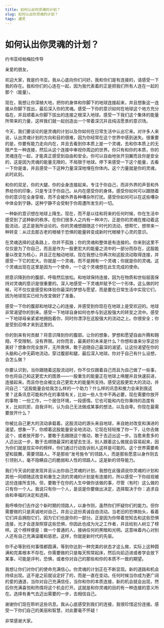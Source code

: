 ```yaml
--- 
title: 如何认出你灵魂的计划？ 
slug: 如何认出你灵魂的计划？ 
tags: 通灵 
--- 
```

# 如何认出你灵魂的计划？

约书亚经帕梅拉传导

亲爱的朋友，

欢迎大家，我是约书亚。我从心底向你们问好。我和你们是有连接的，请感受一下我的存在。我和你们的心连在一起，因为我代表着的正是把我们所有人连在一起的那个（能量）。

现在，我想让你深植大地，把你的身体和你脚下的地球连接起来，并且想象这一连接从你脚下拔出，最后深入你的灵魂。感受一下你的意识如何在地球这个地方充分临在，并且顺着从你脚下拔出的连接之根深入地球。感受一下我们这个集体的能量所带来的力量，这样我们就一起创造出一个带着深沉并且纯洁愿景的意识场。

今天，我们要谈论的是灵魂的计划以及你如何在日常生活中认出它来。对许多人来说，认出灵魂计划的方向和目的很难，因为你经常在这个世界中感到迷失。很重要的是，你要有能力走向内在，并且去看到你本质上是一个灵魂，去和你本质上的无限产生一种连接，然后从这个连接中审视你周边的世界。你只有和你的本质，你的灵魂连在一起，才能真正感受到自由和安全。你可以自由地张开羽翼而且你是安全的，这是因为灵魂的能量无限的，不局限于地球。停下来感受一下这个能量，去看一下你是谁，并且感受一下这种力量深深地埋在你体内。这个力量就是你的灵魂，此时此刻。

和你的双足，你的大腿，你的全身连接起来。专注于你自己，而非外界的声音和外界给你的印象，只是专注于你自己。从内在感受你的身体。感受你如何可以跟随着你的意识在全身穿梭，而不会被外界各种嘈杂所打扰。感受你如何可以在这些嘈杂中体会到宁静。这种宁静不会受制于你周遭所发生的一切。

一种新的意识想在地球上降生。现在，而不是以往和将来的任何时候，你在生活中感受到了这种新的秩序。在你们很多人之内有一种冲力，正是你的灵魂在推动着这股流动，这正是我所谈论的。你的灵魂想跟随这个时代的流动，想帮忙，想带来一种转变：从过去那古老的根植于恐惧的能量转变成新时代根植于心灵的意识。

在灵魂选择的这条路上，你并不孤独；你的灵魂和整体是有连接的。你来到这里不仅仅是为了你自己，而且是作为一股更宏大的能量之流中的一部分而存在，这股能量以改变为核心，并且正在触动地球。现在我想让你再次和这股流动取得连接，并感受一下它的宏大。你就是一个灵魂，而不是拥有一个灵魂；你就是你的灵魂。这个灵魂出现在这里是因为一个使命，一个这个灵魂想在此生完成的使命。

把意识降到你的腹部，呼吸然后放松。和地球保持连接，因为在物质和世俗层面保持对灵魂的意识是很重要的。深入地感受一下灵魂并赋予它一个形体。这么做的时候，可不仅仅是感受和体验你最深的梦想与愿望，而是要在日常生活中实现它们，因为地球现实已经为改变做好了准备。

感受一下你的腹部和地球之心的连接，并感受到你现在在地球上是受欢迎的。地球非常渴望你的到来。感受一下地球自身如何也参与到这股强大的转变之流中。感受一下地球母亲紧紧地拥抱着你，同时你漂浮在这股强大的流动之上。你很安全；你是受到召唤才来到这里的。

你的到来有何贡献？将意识降到你的腹部。让你的想象，梦想和愿望自由升腾和翱翔，不受限制，没有界限。对你而言，最美好的未来是什么？你想和谁来分享这份美好？想象你完全放开，无所畏惧，敢于追随自己最深的渴望。让这份渴望在你的头脑和心中无羁地流动，穿过腹部和腿，最后深入地球。你对于自己有什么设想，会怎么做？

你要认识到，当你跟随着这股流动时，你不仅仅跟着自己而且为自己做了一些事，你也将自己和这更宏大的图景——一股重生的能量正在地球上唤醒并且快速前进，连接起来。而且你也会被比自己更宏大的能量所支持。感受这股更宏大的流动，并问自己：“这股能量会给我怎么样的一个助力？什么样的讯息和推力会来到我这里？这条讯息可能和外在的事情有关，比如一些人生中不再必要，现在需要你放开的事物：一份工作，一个居住环境，一段感情。它也可能和内在你秉持的态度有关，比如抗拒，自我评判，认为自己无法做成某事的想法，以及自卑。你现在最需要放开什么？

你被比自己更大的流动承载着。这股流动的源头来自地球，来自她对改变和演进的渴望。想象一下，你顺着这股能量安全地流动，它现在轻轻推了你一下，让你去做这个，或者放开那个。要敢于去跟随这个推动，敢于去迈出这一步。当愈来愈多的人迈出这一步，敢于去顺随最深的渴望去生活，别人跟着这么做就会容易起来，因为你们就是现实中的榜样，你们通过行动告诉别人这样是可能的。这个世界需要希望和鼓舞，需要领路人。不是那些“发号施令”的领路人，而是那些愿意以身作则去引领别人，毫不隐瞒自己的脆弱和人性的领路人。这是新的领导能力。

我们今天谈的是发现并且认出你自己灵魂的计划，我想在此强调说你灵魂的计划和其他一同顺随这改变和重生之流的灵魂的计划是有连接的，所以感受一下你歧视被这份连接所支持。但，要敢于在你的人生中做你该做的事，尽管（有时）这么做的只有你一个人。我说只有你一个人，是说是你要做出决定，选择取决于你：追求自由和幸福的决定和选择。

我呼唤你们去作这个新时期的领路人，以身作则，虽然你们怀疑你们的能力。但你需要做的只是真诚地对自己，并且让这份真诚自由流动。当老旧的恐惧抬头，看着它们并且拥抱它们，因为它们也是你的一部分。正是因为你带着觉知去和这些恐惧连接，光才会逐渐照穿这些恐惧，你因此也成为光之工作者，并且给别人树立了榜样。这个榜样便是：做一个普通的人，接纳任何的黑暗和光明。这意味着内心对别人还有自己充满温暖和慈悲。这样，你就是新时代的先驱。

你不必等到任何事情都圆满，等到你达到一种完美的状态才这么做，实际上这种圆满和完美根本不存在。你需要做的只是每天照常起床，然后向前迈进或者学会放下某事，可能是评判，恐惧，或者你对自己的那些和你的本质不一致的期望。

我想让你们对你们的使命充满信心。你灵魂的计划正在不断显现。新的道路和机会持续出现。这不是之前就设定好了的，而是一直在变动。任何时候当你成为更广阔的爱的通道，当你对自己充满信任，当你和你的本质连接，新的机会就会出现，然后你充满喜悦和热情将这个机会打开。这就是和你灵魂的目的有一种连接的意义所在。选择有勇气去迈出需要的一步，去相信自己。

谢谢你们现在聆听这些讯息。我从心底感受到我们的连接，我很珍惜这份连接。感受一下你们自己的美丽和智慧，对此要毫不怀疑！

非常感谢大家。